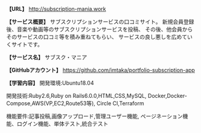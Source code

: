 **【URL】**
http://subscription-mania.work

**【サービス概要】**
サブスクリプションサービスの口コミサイト。
新規会員登録後、音楽や動画等のサブスクリプションサービスを投稿、
その後、他会員からそのサービスの口コミ等を積み重ねてもらい、
サービスの良し悪しを広めていくサイトです。

**【サービス名】**
サブスク・マニア

**【GitHubアカウント】**
https://github.com/imtaka/portfolio-subscription-app

**【学習内容】**
開発環境:Ubuntu18.04

開発技術:Ruby2.6,Ruby on Rails6.0.0,HTML,CSS,MySQL,
Docker,Docker-Compose,AWS(VP,EC2,Route53等),
Circle CI,Terraform

機能要件:記事投稿,画像アップロード,管理ユーザー機能,
ページネーション機能、ログイン機能、単体テスト,統合テスト